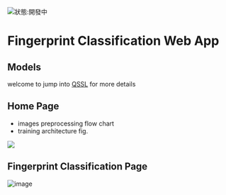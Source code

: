 ![狀態:開發中](https://img.shields.io/badge/status-developing-orange)
# Fingerprint Classification Web App

## Models
welcome to jump into [QSSL](https://github.com/allenlin316/QSSL) for more details

## Home Page
* images preprocessing flow chart
* training architecture fig.

![](https://hackmd.io/_uploads/SkPtinmf6.png)

## Fingerprint Classification Page
![image](https://github.com/allenlin316/Fingerprint_classification_web_app/assets/79969875/b1828e3e-68bf-43e7-8963-eafd60326d54)

